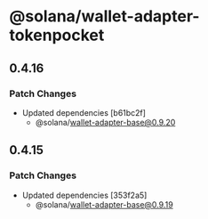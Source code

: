# @solana/wallet-adapter-tokenpocket

## 0.4.16

### Patch Changes

-   Updated dependencies [b61bc2f]
    -   @solana/wallet-adapter-base@0.9.20

## 0.4.15

### Patch Changes

-   Updated dependencies [353f2a5]
    -   @solana/wallet-adapter-base@0.9.19
